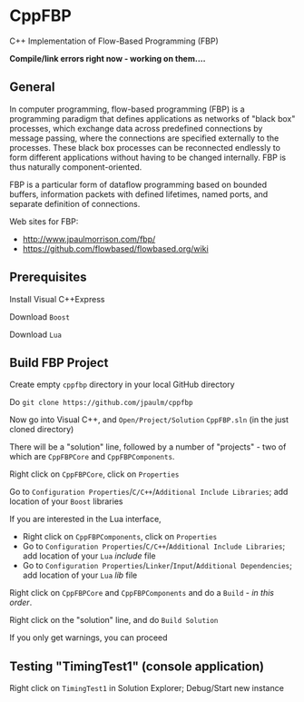 CppFBP
===

C++ Implementation of Flow-Based Programming (FBP)

**Compile/link errors right now - working on them....**


General
---

In computer programming, flow-based programming (FBP) is a programming paradigm that defines applications as networks of "black box" processes, which exchange data across predefined connections by message passing, where the connections are specified externally to the processes. These black box processes can be reconnected endlessly to form different applications without having to be changed internally. FBP is thus naturally component-oriented.

FBP is a particular form of dataflow programming based on bounded buffers, information packets with defined lifetimes, named ports, and separate definition of connections.

Web sites for FBP: 
* http://www.jpaulmorrison.com/fbp/
* https://github.com/flowbased/flowbased.org/wiki

Prerequisites
---

Install Visual C++Express

Download `Boost`

Download `Lua`

Build FBP Project
---

Create empty `cppfbp` directory in your local GitHub directory

Do `git clone https://github.com/jpaulm/cppfbp`

Now go into Visual C++, and `Open/Project/Solution` `CppFBP.sln` (in the just cloned directory)

There will be a "solution" line, followed by a number of "projects" - two of which are `CppFBPCore` and `CppFBPComponents`.

Right click on `CppFBPCore`, click on `Properties`

Go to `Configuration Properties`/`C/C++`/`Additional Include Libraries`; add location of your `Boost` libraries

If you are interested in the Lua interface,

- Right click on `CppFBPComponents`, click on `Properties`
- Go to `Configuration Properties`/`C/C++`/`Additional Include Libraries`; add location of your `Lua` _include_ file 
- Go to `Configuration Properties`/`Linker`/`Input`/`Additional Dependencies`; add location of your `Lua` _lib_ file


Right click on `CppFBPCore` and `CppFBPComponents` and do a `Build` - _in this order_.

Right click on the "solution" line, and do `Build Solution`

If you only get warnings, you can proceed


Testing "TimingTest1" (console application)
---

Right click on `TimingTest1` in Solution Explorer; Debug/Start new instance



